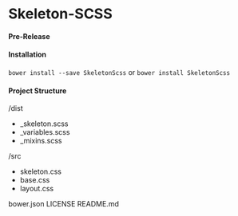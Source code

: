 # Skeleton-SCSS
#### Pre-Release

#### Installation
`bower install --save SkeletonScss` or `bower install SkeletonScss`

#### Project Structure

/dist
- _skeleton.scss
- _variables.scss
- _mixins.scss

/src
- skeleton.css
- base.css
- layout.css

bower.json
LICENSE
README.md
